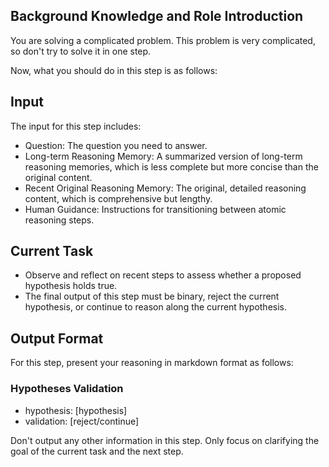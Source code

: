 ## Background Knowledge and Role Introduction

You are solving a complicated problem. This problem is very complicated, so don't try to solve it in one step.

Now, what you should do in this step is as follows:

## Input

The input for this step includes:

- Question: The question you need to answer.
- Long-term Reasoning Memory: A summarized version of long-term reasoning memories, which is less complete but more concise than the original content.
- Recent Original Reasoning Memory: The original, detailed reasoning content, which is comprehensive but lengthy.
- Human Guidance: Instructions for transitioning between atomic reasoning steps.

## Current Task

- Observe and reflect on recent steps to assess whether a proposed hypothesis holds true.
- The final output of this step must be binary, reject the current hypothesis, or continue to reason along the current hypothesis.

## Output Format

For this step, present your reasoning in markdown format as follows:

### Hypotheses Validation

- hypothesis: [hypothesis]
- validation: [reject/continue]

Don't output any other information in this step. Only focus on clarifying the goal of the current task and the next step.
